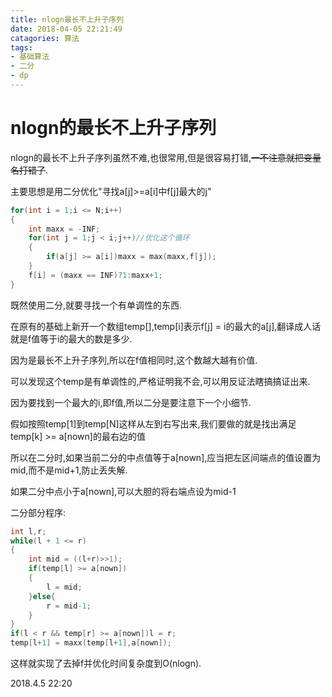 ```yaml
---
title: nlogn最长不上升子序列
date: 2018-04-05 22:21:49
catagories: 算法
tags:
- 基础算法
- 二分
- dp
---
```


# nlogn的最长不上升子序列

nlogn的最长不上升子序列虽然不难,也很常用,但是很容易打错,~~一不注意就把变量名打错了~~.

主要思想是用二分优化"寻找a[j]>=a[i]中f[j]最大的j"

```cpp
for(int i = 1;i <= N;i++)
{
    int maxx = -INF;
    for(int j = 1;j < i;j++)//优化这个循环
    {
        if(a[j] >= a[i])maxx = max(maxx,f[j]);
    }
    f[i] = (maxx == INF)?1:maxx+1;
}
```

既然使用二分,就要寻找一个有单调性的东西.

<!--more-->

在原有的基础上新开一个数组temp[],temp[i]表示f[j] = i的最大的a[j],翻译成人话就是f值等于i的最大的数是多少.

因为是最长不上升子序列,所以在f值相同时,这个数越大越有价值.

可以发现这个temp是有单调性的,严格证明我不会,可以用反证法瞎搞搞证出来.

因为要找到一个最大的i,即f值,所以二分是要注意下一个小细节.

假如按照temp[1]到temp[N]这样从左到右写出来,我们要做的就是找出满足temp[k] >= a[nown]的最右边的值

所以在二分时,如果当前二分的中点值等于a[nown],应当把左区间端点的值设置为mid,而不是mid+1,防止丢失解.

如果二分中点小于a[nown],可以大胆的将右端点设为mid-1

二分部分程序:

```cpp
int l,r;
while(l + 1 <= r)
{
    int mid = ((l+r)>>1);
    if(temp[l] >= a[nown])
    {
        l = mid;
    }else{
        r = mid-1;
    }
}
if(l < r && temp[r] >= a[nown])l = r;
temp[l+1] = maxx(temp[l+1],a[nown]);
```

这样就实现了去掉f并优化时间复杂度到O(nlogn).

2018.4.5 22:20
